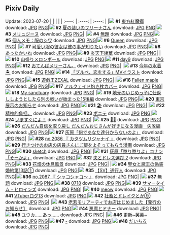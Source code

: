## Pixiv Daily
Update: 2023-07-20
|      |      |      |
| :----: | :----: | :----: |
|![](https://pixiv.microyu.workers.dev/c/240x480/img-master/img/2023/07/18/00/03/50/110011602_p0_master1200.jpg) **#1** [東方紅魔郷](https://www.pixiv.net/artworks/110011602) download: [JPG](https://pixiv.microyu.workers.dev/img-original/img/2023/07/18/00/03/50/110011602_p0.jpg) [PNG](https://pixiv.microyu.workers.dev/img-original/img/2023/07/18/00/03/50/110011602_p0.png)|![](https://pixiv.microyu.workers.dev/c/240x480/img-master/img/2023/07/19/09/17/20/110038296_p0_master1200.jpg) **#2** [夏の装いのフリーナさん](https://www.pixiv.net/artworks/110038296) download: [JPG](https://pixiv.microyu.workers.dev/img-original/img/2023/07/19/09/17/20/110038296_p0.jpg) [PNG](https://pixiv.microyu.workers.dev/img-original/img/2023/07/19/09/17/20/110038296_p0.png)|![](https://pixiv.microyu.workers.dev/c/240x480/img-master/img/2023/07/19/00/00/58/110038359_p0_master1200.jpg) **#3** [メリュジーヌ](https://www.pixiv.net/artworks/110038359) download: [JPG](https://pixiv.microyu.workers.dev/img-original/img/2023/07/19/00/00/58/110038359_p0.jpg) [PNG](https://pixiv.microyu.workers.dev/img-original/img/2023/07/19/00/00/58/110038359_p0.png)|
|![](https://pixiv.microyu.workers.dev/c/240x480/img-master/img/2023/07/18/04/16/46/110016542_p0_master1200.jpg) **#4** [無題](https://www.pixiv.net/artworks/110016542) download: [JPG](https://pixiv.microyu.workers.dev/img-original/img/2023/07/18/04/16/46/110016542_p0.jpg) [PNG](https://pixiv.microyu.workers.dev/img-original/img/2023/07/18/04/16/46/110016542_p0.png)|![](https://pixiv.microyu.workers.dev/c/240x480/img-master/img/2023/07/18/07/00/05/110018277_p0_master1200.jpg) **#5** [個人メモ：服のシワ](https://www.pixiv.net/artworks/110018277) download: [JPG](https://pixiv.microyu.workers.dev/img-original/img/2023/07/18/07/00/05/110018277_p0.jpg) [PNG](https://pixiv.microyu.workers.dev/img-original/img/2023/07/18/07/00/05/110018277_p0.png)|![](https://pixiv.microyu.workers.dev/c/240x480/img-master/img/2023/07/18/12/01/36/110013467_p0_master1200.jpg) **#6** [Queen](https://www.pixiv.net/artworks/110013467) download: [JPG](https://pixiv.microyu.workers.dev/img-original/img/2023/07/18/12/01/36/110013467_p0.jpg) [PNG](https://pixiv.microyu.workers.dev/img-original/img/2023/07/18/12/01/36/110013467_p0.png)|
|![](https://pixiv.microyu.workers.dev/c/240x480/img-master/img/2023/07/19/18/01/04/110054253_p0_master1200.jpg) **#7** [可愛い服の彼女は彼の事が知りたい](https://www.pixiv.net/artworks/110054253) download: [JPG](https://pixiv.microyu.workers.dev/img-original/img/2023/07/19/18/01/04/110054253_p0.jpg) [PNG](https://pixiv.microyu.workers.dev/img-original/img/2023/07/19/18/01/04/110054253_p0.png)|![](https://pixiv.microyu.workers.dev/c/240x480/img-master/img/2023/07/19/21/04/32/110058916_p0_master1200.jpg) **#8** [あったかいね](https://www.pixiv.net/artworks/110058916) download: [JPG](https://pixiv.microyu.workers.dev/img-original/img/2023/07/19/21/04/32/110058916_p0.jpg) [PNG](https://pixiv.microyu.workers.dev/img-original/img/2023/07/19/21/04/32/110058916_p0.png)|![](https://pixiv.microyu.workers.dev/c/240x480/img-master/img/2023/07/18/00/00/23/110011241_p0_master1200.jpg) **#9** [炎天下綾華](https://www.pixiv.net/artworks/110011241) download: [JPG](https://pixiv.microyu.workers.dev/img-original/img/2023/07/18/00/00/23/110011241_p0.jpg) [PNG](https://pixiv.microyu.workers.dev/img-original/img/2023/07/18/00/00/23/110011241_p0.png)|
|![](https://pixiv.microyu.workers.dev/c/240x480/img-master/img/2023/07/18/20/30/06/110031643_p0_master1200.jpg) **#10** [山盛りメロンボール](https://www.pixiv.net/artworks/110031643) download: [JPG](https://pixiv.microyu.workers.dev/img-original/img/2023/07/18/20/30/06/110031643_p0.jpg) [PNG](https://pixiv.microyu.workers.dev/img-original/img/2023/07/18/20/30/06/110031643_p0.png)|![](https://pixiv.microyu.workers.dev/c/240x480/img-master/img/2023/07/18/01/07/39/110013683_p0_master1200.jpg) **#11** [day9](https://www.pixiv.net/artworks/110013683) download: [JPG](https://pixiv.microyu.workers.dev/img-original/img/2023/07/18/01/07/39/110013683_p0.jpg) [PNG](https://pixiv.microyu.workers.dev/img-original/img/2023/07/18/01/07/39/110013683_p0.png)|![](https://pixiv.microyu.workers.dev/c/240x480/img-master/img/2023/07/18/19/29/06/110029908_p0_master1200.jpg) **#12** [おてんばメリーさん。](https://www.pixiv.net/artworks/110029908) download: [JPG](https://pixiv.microyu.workers.dev/img-original/img/2023/07/18/19/29/06/110029908_p0.jpg) [PNG](https://pixiv.microyu.workers.dev/img-original/img/2023/07/18/19/29/06/110029908_p0.png)|
|![](https://pixiv.microyu.workers.dev/c/240x480/img-master/img/2023/07/19/21/00/01/110058686_p0_master1200.jpg) **#13** [今年の水着🏝️](https://www.pixiv.net/artworks/110058686) download: [JPG](https://pixiv.microyu.workers.dev/img-original/img/2023/07/19/21/00/01/110058686_p0.jpg) [PNG](https://pixiv.microyu.workers.dev/img-original/img/2023/07/19/21/00/01/110058686_p0.png)|![](https://pixiv.microyu.workers.dev/c/240x480/img-master/img/2023/07/18/23/12/42/110036744_p0_master1200.jpg) **#14** [「ブルベ、恋をする」MVイラスト](https://www.pixiv.net/artworks/110036744) download: [JPG](https://pixiv.microyu.workers.dev/img-original/img/2023/07/18/23/12/42/110036744_p0.jpg) [PNG](https://pixiv.microyu.workers.dev/img-original/img/2023/07/18/23/12/42/110036744_p0.png)|![](https://pixiv.microyu.workers.dev/c/240x480/img-master/img/2023/07/18/00/23/02/110012375_p0_master1200.jpg) **#15** [遊戯王ZEXAL](https://www.pixiv.net/artworks/110012375) download: [JPG](https://pixiv.microyu.workers.dev/img-original/img/2023/07/18/00/23/02/110012375_p0.jpg) [PNG](https://pixiv.microyu.workers.dev/img-original/img/2023/07/18/00/23/02/110012375_p0.png)|
|![](https://pixiv.microyu.workers.dev/c/240x480/img-master/img/2023/07/18/00/01/26/110011413_p0_master1200.jpg) **#16** [Fallen maple](https://www.pixiv.net/artworks/110011413) download: [JPG](https://pixiv.microyu.workers.dev/img-original/img/2023/07/18/00/01/26/110011413_p0.jpg) [PNG](https://pixiv.microyu.workers.dev/img-original/img/2023/07/18/00/01/26/110011413_p0.png)|![](https://pixiv.microyu.workers.dev/c/240x480/img-master/img/2023/07/19/00/00/02/110038223_p0_master1200.jpg) **#17** [アルクェイド抱き枕カバー](https://www.pixiv.net/artworks/110038223) download: [JPG](https://pixiv.microyu.workers.dev/img-original/img/2023/07/19/00/00/02/110038223_p0.jpg) [PNG](https://pixiv.microyu.workers.dev/img-original/img/2023/07/19/00/00/02/110038223_p0.png)|![](https://pixiv.microyu.workers.dev/c/240x480/img-master/img/2023/07/19/23/00/30/110038268_p0_master1200.jpg) **#18** [My sanctuary](https://www.pixiv.net/artworks/110038268) download: [JPG](https://pixiv.microyu.workers.dev/img-original/img/2023/07/19/23/00/30/110038268_p0.jpg) [PNG](https://pixiv.microyu.workers.dev/img-original/img/2023/07/19/23/00/30/110038268_p0.png)|
|![](https://pixiv.microyu.workers.dev/c/240x480/img-master/img/2023/07/18/11/03/45/110021286_p0_master1200.jpg) **#19** [地元のいじめっ子に仕返ししようとしたら別の戦いが始まった15後編](https://www.pixiv.net/artworks/110021286) download: [JPG](https://pixiv.microyu.workers.dev/img-original/img/2023/07/18/11/03/45/110021286_p0.jpg) [PNG](https://pixiv.microyu.workers.dev/img-original/img/2023/07/18/11/03/45/110021286_p0.png)|![](https://pixiv.microyu.workers.dev/c/240x480/img-master/img/2023/07/18/14/35/04/110024346_p0_master1200.jpg) **#20** [東京展示のお知らせ](https://www.pixiv.net/artworks/110024346) download: [JPG](https://pixiv.microyu.workers.dev/img-original/img/2023/07/18/14/35/04/110024346_p0.jpg) [PNG](https://pixiv.microyu.workers.dev/img-original/img/2023/07/18/14/35/04/110024346_p0.png)|![](https://pixiv.microyu.workers.dev/c/240x480/img-master/img/2023/07/19/00/38/14/110039629_p0_master1200.jpg) **#21** [🏖](https://www.pixiv.net/artworks/110039629) download: [JPG](https://pixiv.microyu.workers.dev/img-original/img/2023/07/19/00/38/14/110039629_p0.jpg) [PNG](https://pixiv.microyu.workers.dev/img-original/img/2023/07/19/00/38/14/110039629_p0.png)|
|![](https://pixiv.microyu.workers.dev/c/240x480/img-master/img/2023/07/19/17/12/44/110052847_p0_master1200.jpg) **#22** [精神的負担。](https://www.pixiv.net/artworks/110052847) download: [JPG](https://pixiv.microyu.workers.dev/img-original/img/2023/07/19/17/12/44/110052847_p0.jpg) [PNG](https://pixiv.microyu.workers.dev/img-original/img/2023/07/19/17/12/44/110052847_p0.png)|![](https://pixiv.microyu.workers.dev/c/240x480/img-master/img/2023/07/18/00/08/28/110011829_p0_master1200.jpg) **#23** [ポニテ](https://www.pixiv.net/artworks/110011829) download: [JPG](https://pixiv.microyu.workers.dev/img-original/img/2023/07/18/00/08/28/110011829_p0.jpg) [PNG](https://pixiv.microyu.workers.dev/img-original/img/2023/07/18/00/08/28/110011829_p0.png)|![](https://pixiv.microyu.workers.dev/c/240x480/img-master/img/2023/07/18/00/43/31/110013046_p0_master1200.jpg) **#24** [いますぐによ！](https://www.pixiv.net/artworks/110013046) download: [JPG](https://pixiv.microyu.workers.dev/img-original/img/2023/07/18/00/43/31/110013046_p0.jpg) [PNG](https://pixiv.microyu.workers.dev/img-original/img/2023/07/18/00/43/31/110013046_p0.png)|
|![](https://pixiv.microyu.workers.dev/c/240x480/img-master/img/2023/07/19/23/22/20/110011320_p0_master1200.jpg) **#25** [🌺🌿](https://www.pixiv.net/artworks/110011320) download: [JPG](https://pixiv.microyu.workers.dev/img-original/img/2023/07/19/23/22/20/110011320_p0.jpg) [PNG](https://pixiv.microyu.workers.dev/img-original/img/2023/07/19/23/22/20/110011320_p0.png)|![](https://pixiv.microyu.workers.dev/c/240x480/img-master/img/2023/07/18/00/01/42/110011441_p0_master1200.jpg) **#26** [だんだん自信を取り戻し だんだんおじさんが好きになる漫画　失敗編](https://www.pixiv.net/artworks/110011441) download: [JPG](https://pixiv.microyu.workers.dev/img-original/img/2023/07/18/00/01/42/110011441_p0.jpg) [PNG](https://pixiv.microyu.workers.dev/img-original/img/2023/07/18/00/01/42/110011441_p0.png)|![](https://pixiv.microyu.workers.dev/c/240x480/img-master/img/2023/07/19/12/00/14/110048399_p0_master1200.jpg) **#27** [灰原「何であなた達分からないのよ」](https://www.pixiv.net/artworks/110048399) download: [JPG](https://pixiv.microyu.workers.dev/img-original/img/2023/07/19/12/00/14/110048399_p0.jpg) [PNG](https://pixiv.microyu.workers.dev/img-original/img/2023/07/19/12/00/14/110048399_p0.png)|
|![](https://pixiv.microyu.workers.dev/c/240x480/img-master/img/2023/07/18/21/49/15/110034085_p0_master1200.jpg) **#28** [no.2086 『 カタツムリジャナイ 』](https://www.pixiv.net/artworks/110034085) download: [JPG](https://pixiv.microyu.workers.dev/img-original/img/2023/07/18/21/49/15/110034085_p0.jpg) [PNG](https://pixiv.microyu.workers.dev/img-original/img/2023/07/18/21/49/15/110034085_p0.png)|![](https://pixiv.microyu.workers.dev/c/240x480/img-master/img/2023/07/19/00/51/57/110039996_p0_master1200.jpg) **#29** [行きつけのお店の店員さんにご飯をよそってもらう漫画](https://www.pixiv.net/artworks/110039996) download: [JPG](https://pixiv.microyu.workers.dev/img-original/img/2023/07/19/00/51/57/110039996_p0.jpg) [PNG](https://pixiv.microyu.workers.dev/img-original/img/2023/07/19/00/51/57/110039996_p0.png)|![](https://pixiv.microyu.workers.dev/c/240x480/img-master/img/2023/07/18/20/02/33/110030899_p0_master1200.jpg) **#30** [sketch](https://www.pixiv.net/artworks/110030899) download: [JPG](https://pixiv.microyu.workers.dev/img-original/img/2023/07/18/20/02/33/110030899_p0.jpg) [PNG](https://pixiv.microyu.workers.dev/img-original/img/2023/07/18/20/02/33/110030899_p0.png)|
|![](https://pixiv.microyu.workers.dev/c/240x480/img-master/img/2023/07/18/18/21/12/110028343_p0_master1200.jpg) **#31** [灰原「懲り懲りよ」コナン「そーかよ」](https://www.pixiv.net/artworks/110028343) download: [JPG](https://pixiv.microyu.workers.dev/img-original/img/2023/07/18/18/21/12/110028343_p0.jpg) [PNG](https://pixiv.microyu.workers.dev/img-original/img/2023/07/18/18/21/12/110028343_p0.png)|![](https://pixiv.microyu.workers.dev/c/240x480/img-master/img/2023/07/18/09/56/28/110020437_p0_master1200.jpg) **#32** [夫とドレス選び 2](https://www.pixiv.net/artworks/110020437) download: [JPG](https://pixiv.microyu.workers.dev/img-original/img/2023/07/18/09/56/28/110020437_p0.jpg) [PNG](https://pixiv.microyu.workers.dev/img-original/img/2023/07/18/09/56/28/110020437_p0.png)|![](https://pixiv.microyu.workers.dev/c/240x480/img-master/img/2023/07/18/00/00/41/110011297_p0_master1200.jpg) **#33** [花畑の休息風景](https://www.pixiv.net/artworks/110011297) download: [JPG](https://pixiv.microyu.workers.dev/img-original/img/2023/07/18/00/00/41/110011297_p0.jpg) [PNG](https://pixiv.microyu.workers.dev/img-original/img/2023/07/18/00/00/41/110011297_p0.png)|
|![](https://pixiv.microyu.workers.dev/c/240x480/img-master/img/2023/07/19/18/14/32/110054559_p0_master1200.jpg) **#34** [聖女と魔王の偽装婚約第13話①](https://www.pixiv.net/artworks/110054559) download: [JPG](https://pixiv.microyu.workers.dev/img-original/img/2023/07/19/18/14/32/110054559_p0.jpg) [PNG](https://pixiv.microyu.workers.dev/img-original/img/2023/07/19/18/14/32/110054559_p0.png)|![](https://pixiv.microyu.workers.dev/c/240x480/img-master/img/2023/07/19/00/01/08/110038376_p0_master1200.jpg) **#35** [【SV】通行人](https://www.pixiv.net/artworks/110038376) download: [JPG](https://pixiv.microyu.workers.dev/img-original/img/2023/07/19/00/01/08/110038376_p0.jpg) [PNG](https://pixiv.microyu.workers.dev/img-original/img/2023/07/19/00/01/08/110038376_p0.png)|![](https://pixiv.microyu.workers.dev/c/240x480/img-master/img/2023/07/19/12/26/25/110048845_p0_master1200.jpg) **#36** [no.2087 『 シャコシャコ〜 』](https://www.pixiv.net/artworks/110048845) download: [JPG](https://pixiv.microyu.workers.dev/img-original/img/2023/07/19/12/26/25/110048845_p0.jpg) [PNG](https://pixiv.microyu.workers.dev/img-original/img/2023/07/19/12/26/25/110048845_p0.png)|
|![](https://pixiv.microyu.workers.dev/c/240x480/img-master/img/2023/07/18/19/44/23/110030301_p0_master1200.jpg) **#37** [無題](https://www.pixiv.net/artworks/110030301) download: [JPG](https://pixiv.microyu.workers.dev/img-original/img/2023/07/18/19/44/23/110030301_p0.jpg) [PNG](https://pixiv.microyu.workers.dev/img-original/img/2023/07/18/19/44/23/110030301_p0.png)|![](https://pixiv.microyu.workers.dev/c/240x480/img-master/img/2023/07/18/11/54/24/110021988_p0_master1200.jpg) **#38** [0718](https://www.pixiv.net/artworks/110021988) download: [JPG](https://pixiv.microyu.workers.dev/img-original/img/2023/07/18/11/54/24/110021988_p0.jpg) [PNG](https://pixiv.microyu.workers.dev/img-original/img/2023/07/18/11/54/24/110021988_p0.png)|![](https://pixiv.microyu.workers.dev/c/240x480/img-master/img/2023/07/18/23/13/39/110036778_p0_master1200.jpg) **#39** [サマータイム・ヒロインズ](https://www.pixiv.net/artworks/110036778) download: [JPG](https://pixiv.microyu.workers.dev/img-original/img/2023/07/18/23/13/39/110036778_p0.jpg) [PNG](https://pixiv.microyu.workers.dev/img-original/img/2023/07/18/23/13/39/110036778_p0.png)|
|![](https://pixiv.microyu.workers.dev/c/240x480/img-master/img/2023/07/19/00/00/15/110038256_p0_master1200.jpg) **#40** [meow](https://www.pixiv.net/artworks/110038256) download: [JPG](https://pixiv.microyu.workers.dev/img-original/img/2023/07/19/00/00/15/110038256_p0.jpg) [PNG](https://pixiv.microyu.workers.dev/img-original/img/2023/07/19/00/00/15/110038256_p0.png)|![](https://pixiv.microyu.workers.dev/c/240x480/img-master/img/2023/07/18/02/46/41/110015517_p0_master1200.jpg) **#41** [VTuberログ13](https://www.pixiv.net/artworks/110015517) download: [JPG](https://pixiv.microyu.workers.dev/img-original/img/2023/07/18/02/46/41/110015517_p0.jpg) [PNG](https://pixiv.microyu.workers.dev/img-original/img/2023/07/18/02/46/41/110015517_p0.png)|![](https://pixiv.microyu.workers.dev/c/240x480/img-master/img/2023/07/18/18/00/43/110027817_p0_master1200.jpg) **#42** [社畜とドレイクとか⑨](https://www.pixiv.net/artworks/110027817) download: [JPG](https://pixiv.microyu.workers.dev/img-original/img/2023/07/18/18/00/43/110027817_p0.jpg) [PNG](https://pixiv.microyu.workers.dev/img-original/img/2023/07/18/18/00/43/110027817_p0.png)|
|![](https://pixiv.microyu.workers.dev/c/240x480/img-master/img/2023/07/18/19/50/54/110030468_p0_master1200.jpg) **#43** [老若モリアーティでお店はじめました【発行のお知らせ】](https://www.pixiv.net/artworks/110030468) download: [JPG](https://pixiv.microyu.workers.dev/img-original/img/2023/07/18/19/50/54/110030468_p0.jpg) [PNG](https://pixiv.microyu.workers.dev/img-original/img/2023/07/18/19/50/54/110030468_p0.png)|![](https://pixiv.microyu.workers.dev/c/240x480/img-master/img/2023/07/18/00/39/18/110012923_p0_master1200.jpg) **#44** [悪魔とドナー](https://www.pixiv.net/artworks/110012923) download: [JPG](https://pixiv.microyu.workers.dev/img-original/img/2023/07/18/00/39/18/110012923_p0.jpg) [PNG](https://pixiv.microyu.workers.dev/img-original/img/2023/07/18/00/39/18/110012923_p0.png)|![](https://pixiv.microyu.workers.dev/c/240x480/img-master/img/2023/07/18/00/30/05/110012636_p0_master1200.jpg) **#45** [ユウカ......あっ......](https://www.pixiv.net/artworks/110012636) download: [JPG](https://pixiv.microyu.workers.dev/img-original/img/2023/07/18/00/30/05/110012636_p0.jpg) [PNG](https://pixiv.microyu.workers.dev/img-original/img/2023/07/18/00/30/05/110012636_p0.png)|
|![](https://pixiv.microyu.workers.dev/c/240x480/img-master/img/2023/07/19/00/31/51/110039476_p0_master1200.jpg) **#46** [更新~芙芙~](https://www.pixiv.net/artworks/110039476) download: [JPG](https://pixiv.microyu.workers.dev/img-original/img/2023/07/19/00/31/51/110039476_p0.jpg) [PNG](https://pixiv.microyu.workers.dev/img-original/img/2023/07/19/00/31/51/110039476_p0.png)|![](https://pixiv.microyu.workers.dev/c/240x480/img-master/img/2023/07/18/13/11/09/110023223_p0_master1200.jpg) **#47** [-](https://www.pixiv.net/artworks/110023223) download: [JPG](https://pixiv.microyu.workers.dev/img-original/img/2023/07/18/13/11/09/110023223_p0.jpg) [PNG](https://pixiv.microyu.workers.dev/img-original/img/2023/07/18/13/11/09/110023223_p0.png)|![](https://pixiv.microyu.workers.dev/c/240x480/img-master/img/2023/07/18/04/30/01/110016655_p0_master1200.jpg) **#48** [だいちる](https://www.pixiv.net/artworks/110016655) download: [JPG](https://pixiv.microyu.workers.dev/img-original/img/2023/07/18/04/30/01/110016655_p0.jpg) [PNG](https://pixiv.microyu.workers.dev/img-original/img/2023/07/18/04/30/01/110016655_p0.png)|
